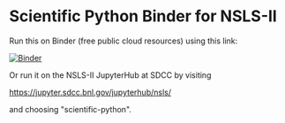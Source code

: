 # Scientific Python Binder for NSLS-II

Run this on Binder (free public cloud resources) using this link:

[![Binder](http://mybinder.org/badge.svg)](http://beta.mybinder.org/v2/gh/NSLS-II/scipy-binder/main)

Or run it on the NSLS-II JupyterHub at SDCC by visiting

https://jupyter.sdcc.bnl.gov/jupyterhub/nsls/

and choosing "scientific-python".
